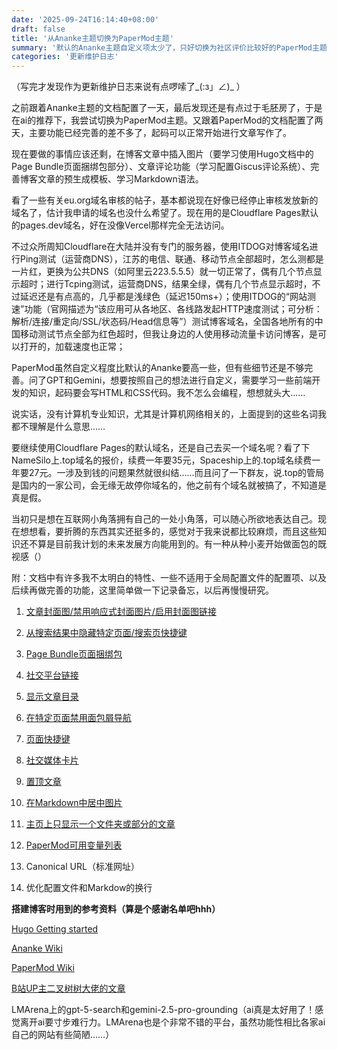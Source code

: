 ```yaml
---
date: '2025-09-24T16:14:40+08:00'
draft: false
title: '从Ananke主题切换为PaperMod主题'
summary: '默认的Ananke主题自定义项太少了，只好切换为社区评价比较好的PaperMod主题'
categories: '更新维护日志'
---
```

（写完才发现作为更新维护日志来说有点啰嗦了_(:з」∠)_ ）

之前跟着Ananke主题的文档配置了一天，最后发现还是有点过于毛胚房了，于是在ai的推荐下，我尝试切换为PaperMod主题。又跟着PaperMod的文档配置了两天，主要功能已经完善的差不多了，起码可以正常开始进行文章写作了。

现在要做的事情应该还剩，在博客文章中插入图片（要学习使用Hugo文档中的Page Bundle页面捆绑包部分）、文章评论功能（学习配置Giscus评论系统）、完善博客文章的预生成模板、学习Markdown语法。


看了一些有关eu.org域名审核的帖子，基本都说现在好像已经停止审核发放新的域名了，估计我申请的域名也没什么希望了。现在用的是Cloudflare Pages默认的pages.dev域名，好在没像Vercel那样完全无法访问。

不过众所周知Cloudflare在大陆并没有专门的服务器，使用ITDOG对博客域名进行Ping测试（运营商DNS），江苏的电信、联通、移动节点全部超时，怎么测都是一片红，更换为公共DNS（如阿里云223.5.5.5）就一切正常了，偶有几个节点显示超时；进行Tcping测试，运营商DNS，结果全绿，偶有几个节点显示超时，不过延迟还是有点高的，几乎都是浅绿色（延迟150ms+）；使用ITDOG的“网站测速”功能（官网描述为“该应用可从各地区、各线路发起HTTP速度测试；可分析：解析/连接/重定向/SSL/状态码/Head信息等”）测试博客域名，全国各地所有的中国移动测试节点全部为红色超时，但我让身边的人使用移动流量卡访问博客，是可以打开的，加载速度也正常；


PaperMod虽然自定义程度比默认的Ananke要高一些，但有些细节还是不够完善。问了GPT和Gemini，想要按照自己的想法进行自定义，需要学习一些前端开发的知识，起码要会写HTML和CSS代码。我不怎么会编程，想想就头大……

说实话，没有计算机专业知识，尤其是计算机网络相关的，上面提到的这些名词我都不理解是什么意思……


要继续使用Cloudflare Pages的默认域名，还是自己去买一个域名呢？看了下NameSilo上.top域名的报价，续费一年要35元，Spaceship上的.top域名续费一年要27元。一涉及到钱的问题果然就很纠结……而且问了一下群友，说.top的管局是国内的一家公司，会无缘无故停你域名的，他之前有个域名就被搞了，不知道是真是假。

当初只是想在互联网小角落拥有自己的一处小角落，可以随心所欲地表达自己。现在想想看，要折腾的东西其实还挺多的，感觉对于我来说都比较麻烦，而且这些知识还不算是目前我计划的未来发展方向能用到的。有一种从种小麦开始做面包的既视感（）


附：文档中有许多我不太明白的特性、一些不适用于全局配置文件的配置项、以及后续再做完善的功能，这里简单做一下记录备忘，以后再慢慢研究。

1. [文章封面图/禁用响应式封面图片/启用封面图链接](https://github.com/adityatelange/hugo-PaperMod/wiki/Features#post-cover-image)

2. [从搜索结果中隐藏特定页面/搜索页快捷键](https://github.com/adityatelange/hugo-PaperMod/wiki/Features#search-page)

3. [Page Bundle页面捆绑包](https://gohugo.io/content-management/page-bundles)

4. [社交平台链接](https://github.com/adityatelange/hugo-PaperMod/wiki/Icons#social-icons)

5. [显示文章目录](https://github.com/adityatelange/hugo-PaperMod/wiki/Features#show-table-of-contents-toc-on-blog-post)

6. [在特定页面禁用面包屑导航](https://github.com/adityatelange/hugo-PaperMod/wiki/Features#breadcrumb-navigation)

7. [页面快捷键](https://github.com/adityatelange/hugo-PaperMod/wiki/Features#accesskeys)

8. [社交媒体卡片](https://github.com/adityatelange/hugo-PaperMod/wiki/Features#twitter-cards-support)

9. [置顶文章](https://github.com/adityatelange/hugo-PaperMod/wiki/FAQs#pin-a-post)

10. [在Markdown中居中图片](https://github.com/adityatelange/hugo-PaperMod/wiki/FAQs#centering-image-in-markdown)

11. [主页上只显示一个文件夹或部分的文章](https://github.com/adityatelange/hugo-PaperMod/wiki/FAQs#posts-from-only-one-foldersection-visible-on-home-page)

12. [PaperMod可用变量列表](https://github.com/adityatelange/hugo-PaperMod/wiki/Variables)

13. Canonical URL（标准网址）

14. 优化配置文件和Markdow的换行


**搭建博客时用到的参考资料（算是个感谢名单吧hhh）**

[Hugo Getting started](https://gohugo.io/getting-started)

[Ananke Wiki](https://github.com/theNewDynamic/gohugo-theme-ananke/wiki)

[PaperMod Wiki](https://github.com/adityatelange/hugo-PaperMod/wiki)

[B站UP主二叉树树大佬的文章](https://2x.nz/posts/hugo)

LMArena上的gpt-5-search和gemini-2.5-pro-grounding（ai真是太好用了！感觉离开ai要寸步难行力。LMArena也是个非常不错的平台，虽然功能性相比各家ai自己的网站有些简陋……）